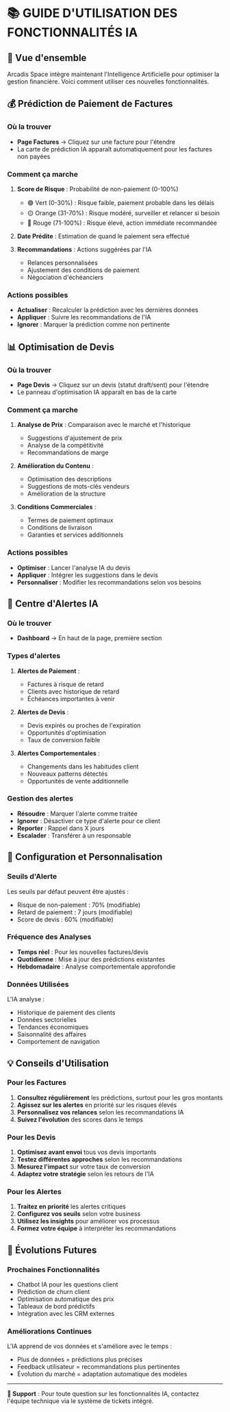 # 📚 GUIDE D'UTILISATION DES FONCTIONNALITÉS IA

## 🎯 Vue d'ensemble
Arcadis Space intègre maintenant l'Intelligence Artificielle pour optimiser la gestion financière. Voici comment utiliser ces nouvelles fonctionnalités.

## 💰 Prédiction de Paiement de Factures

### Où la trouver
- **Page Factures** → Cliquez sur une facture pour l'étendre
- La carte de prédiction IA apparaît automatiquement pour les factures non payées

### Comment ça marche
1. **Score de Risque** : Probabilité de non-paiement (0-100%)
   - 🟢 Vert (0-30%) : Risque faible, paiement probable dans les délais
   - 🟡 Orange (31-70%) : Risque modéré, surveiller et relancer si besoin
   - 🔴 Rouge (71-100%) : Risque élevé, action immédiate recommandée

2. **Date Prédite** : Estimation de quand le paiement sera effectué
3. **Recommandations** : Actions suggérées par l'IA
   - Relances personnalisées
   - Ajustement des conditions de paiement
   - Négociation d'échéanciers

### Actions possibles
- **Actualiser** : Recalculer la prédiction avec les dernières données
- **Appliquer** : Suivre les recommandations de l'IA
- **Ignorer** : Marquer la prédiction comme non pertinente

## 📊 Optimisation de Devis

### Où la trouver
- **Page Devis** → Cliquez sur un devis (statut draft/sent) pour l'étendre
- Le panneau d'optimisation IA apparaît en bas de la carte

### Comment ça marche
1. **Analyse de Prix** : Comparaison avec le marché et l'historique
   - Suggestions d'ajustement de prix
   - Analyse de la compétitivité
   - Recommandations de marge

2. **Amélioration du Contenu** :
   - Optimisation des descriptions
   - Suggestions de mots-clés vendeurs
   - Amélioration de la structure

3. **Conditions Commerciales** :
   - Termes de paiement optimaux
   - Conditions de livraison
   - Garanties et services additionnels

### Actions possibles
- **Optimiser** : Lancer l'analyse IA du devis
- **Appliquer** : Intégrer les suggestions dans le devis
- **Personnaliser** : Modifier les recommandations selon vos besoins

## 🚨 Centre d'Alertes IA

### Où le trouver
- **Dashboard** → En haut de la page, première section

### Types d'alertes
1. **Alertes de Paiement** :
   - Factures à risque de retard
   - Clients avec historique de retard
   - Échéances importantes à venir

2. **Alertes de Devis** :
   - Devis expirés ou proches de l'expiration
   - Opportunités d'optimisation
   - Taux de conversion faible

3. **Alertes Comportementales** :
   - Changements dans les habitudes client
   - Nouveaux patterns détectés
   - Opportunités de vente additionnelle

### Gestion des alertes
- **Résoudre** : Marquer l'alerte comme traitée
- **Ignorer** : Désactiver ce type d'alerte pour ce client
- **Reporter** : Rappel dans X jours
- **Escalader** : Transférer à un responsable

## 🔧 Configuration et Personnalisation

### Seuils d'Alerte
Les seuils par défaut peuvent être ajustés :
- Risque de non-paiement : 70% (modifiable)
- Retard de paiement : 7 jours (modifiable)
- Score de devis : 60% (modifiable)

### Fréquence des Analyses
- **Temps réel** : Pour les nouvelles factures/devis
- **Quotidienne** : Mise à jour des prédictions existantes
- **Hebdomadaire** : Analyse comportementale approfondie

### Données Utilisées
L'IA analyse :
- Historique de paiement des clients
- Données sectorielles
- Tendances économiques
- Saisonnalité des affaires
- Comportement de navigation

## 💡 Conseils d'Utilisation

### Pour les Factures
1. **Consultez régulièrement** les prédictions, surtout pour les gros montants
2. **Agissez sur les alertes** en priorité sur les risques élevés
3. **Personnalisez vos relances** selon les recommandations IA
4. **Suivez l'évolution** des scores dans le temps

### Pour les Devis
1. **Optimisez avant envoi** tous vos devis importants
2. **Testez différentes approches** selon les recommandations
3. **Mesurez l'impact** sur votre taux de conversion
4. **Adaptez votre stratégie** selon les retours de l'IA

### Pour les Alertes
1. **Traitez en priorité** les alertes critiques
2. **Configurez vos seuils** selon votre business
3. **Utilisez les insights** pour améliorer vos processus
4. **Formez votre équipe** à interpréter les recommandations

## 🚀 Évolutions Futures

### Prochaines Fonctionnalités
- Chatbot IA pour les questions client
- Prédiction de churn client
- Optimisation automatique des prix
- Tableaux de bord prédictifs
- Intégration avec les CRM externes

### Améliorations Continues
L'IA apprend de vos données et s'améliore avec le temps :
- Plus de données = prédictions plus précises
- Feedback utilisateur = recommandations plus pertinentes
- Évolution du marché = adaptation automatique des modèles

---

**💬 Support** : Pour toute question sur les fonctionnalités IA, contactez l'équipe technique via le système de tickets intégré.
